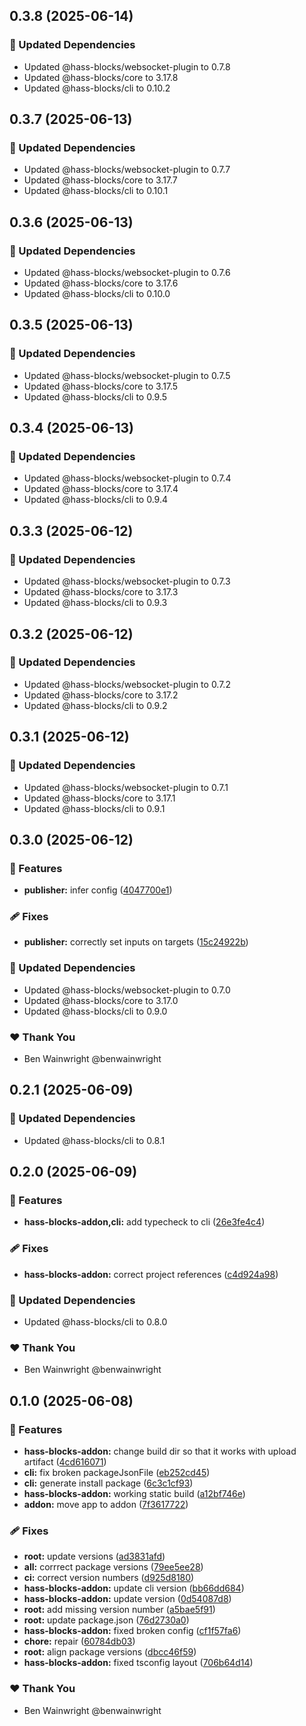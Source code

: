 ## 0.3.8 (2025-06-14)

### 🧱 Updated Dependencies

- Updated @hass-blocks/websocket-plugin to 0.7.8
- Updated @hass-blocks/core to 3.17.8
- Updated @hass-blocks/cli to 0.10.2

## 0.3.7 (2025-06-13)

### 🧱 Updated Dependencies

- Updated @hass-blocks/websocket-plugin to 0.7.7
- Updated @hass-blocks/core to 3.17.7
- Updated @hass-blocks/cli to 0.10.1

## 0.3.6 (2025-06-13)

### 🧱 Updated Dependencies

- Updated @hass-blocks/websocket-plugin to 0.7.6
- Updated @hass-blocks/core to 3.17.6
- Updated @hass-blocks/cli to 0.10.0

## 0.3.5 (2025-06-13)

### 🧱 Updated Dependencies

- Updated @hass-blocks/websocket-plugin to 0.7.5
- Updated @hass-blocks/core to 3.17.5
- Updated @hass-blocks/cli to 0.9.5

## 0.3.4 (2025-06-13)

### 🧱 Updated Dependencies

- Updated @hass-blocks/websocket-plugin to 0.7.4
- Updated @hass-blocks/core to 3.17.4
- Updated @hass-blocks/cli to 0.9.4

## 0.3.3 (2025-06-12)

### 🧱 Updated Dependencies

- Updated @hass-blocks/websocket-plugin to 0.7.3
- Updated @hass-blocks/core to 3.17.3
- Updated @hass-blocks/cli to 0.9.3

## 0.3.2 (2025-06-12)

### 🧱 Updated Dependencies

- Updated @hass-blocks/websocket-plugin to 0.7.2
- Updated @hass-blocks/core to 3.17.2
- Updated @hass-blocks/cli to 0.9.2

## 0.3.1 (2025-06-12)

### 🧱 Updated Dependencies

- Updated @hass-blocks/websocket-plugin to 0.7.1
- Updated @hass-blocks/core to 3.17.1
- Updated @hass-blocks/cli to 0.9.1

## 0.3.0 (2025-06-12)

### 🚀 Features

- **publisher:** infer config ([4047700e1](https://github.com/hass-blocks/hass-blocks/commit/4047700e1))

### 🩹 Fixes

- **publisher:** correctly set inputs on targets ([15c24922b](https://github.com/hass-blocks/hass-blocks/commit/15c24922b))

### 🧱 Updated Dependencies

- Updated @hass-blocks/websocket-plugin to 0.7.0
- Updated @hass-blocks/core to 3.17.0
- Updated @hass-blocks/cli to 0.9.0

### ❤️ Thank You

- Ben Wainwright @benwainwright

## 0.2.1 (2025-06-09)

### 🧱 Updated Dependencies

- Updated @hass-blocks/cli to 0.8.1

## 0.2.0 (2025-06-09)

### 🚀 Features

- **hass-blocks-addon,cli:** add typecheck to cli ([26e3fe4c4](https://github.com/hass-blocks/hass-blocks/commit/26e3fe4c4))

### 🩹 Fixes

- **hass-blocks-addon:** correct project references ([c4d924a98](https://github.com/hass-blocks/hass-blocks/commit/c4d924a98))

### 🧱 Updated Dependencies

- Updated @hass-blocks/cli to 0.8.0

### ❤️ Thank You

- Ben Wainwright @benwainwright

## 0.1.0 (2025-06-08)

### 🚀 Features

- **hass-blocks-addon:** change build dir so that it works with upload artifact ([4cd616071](https://github.com/hass-blocks/hass-blocks/commit/4cd616071))
- **cli:** fix broken packageJsonFile ([eb252cd45](https://github.com/hass-blocks/hass-blocks/commit/eb252cd45))
- **cli:** generate install package ([6c3c1cf93](https://github.com/hass-blocks/hass-blocks/commit/6c3c1cf93))
- **hass-blocks-addon:** working static build ([a12bf746e](https://github.com/hass-blocks/hass-blocks/commit/a12bf746e))
- **addon:** move app to addon ([7f3617722](https://github.com/hass-blocks/hass-blocks/commit/7f3617722))

### 🩹 Fixes

- **root:** update versions ([ad3831afd](https://github.com/hass-blocks/hass-blocks/commit/ad3831afd))
- **all:** corrrect package versions ([79ee5ee28](https://github.com/hass-blocks/hass-blocks/commit/79ee5ee28))
- **ci:** correct version numbers ([d925d8180](https://github.com/hass-blocks/hass-blocks/commit/d925d8180))
- **hass-blocks-addon:** update cli version ([bb66dd684](https://github.com/hass-blocks/hass-blocks/commit/bb66dd684))
- **hass-blocks-addon:** update version ([0d54087d8](https://github.com/hass-blocks/hass-blocks/commit/0d54087d8))
- **root:** add missing version number ([a5bae5f91](https://github.com/hass-blocks/hass-blocks/commit/a5bae5f91))
- **root:** update package.json ([76d2730a0](https://github.com/hass-blocks/hass-blocks/commit/76d2730a0))
- **hass-blocks-addon:** fixed broken config ([cf1f57fa6](https://github.com/hass-blocks/hass-blocks/commit/cf1f57fa6))
- **chore:** repair ([60784db03](https://github.com/hass-blocks/hass-blocks/commit/60784db03))
- **root:** align package versions ([dbcc46f59](https://github.com/hass-blocks/hass-blocks/commit/dbcc46f59))
- **hass-blocks-addon:** fixed tsconfig layout ([706b64d14](https://github.com/hass-blocks/hass-blocks/commit/706b64d14))

### ❤️ Thank You

- Ben Wainwright @benwainwright
